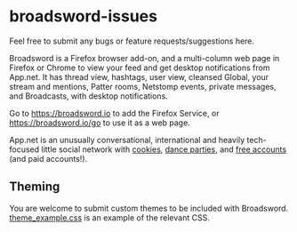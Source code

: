 # broadsword-issues

Feel free to submit any bugs or feature requests/suggestions here.

Broadsword is a Firefox browser add-on, and a multi-column web page in Firefox or Chrome to view your feed and get desktop notifications from App.net. It has thread view, hashtags, user view, cleansed Global, your stream and mentions, Patter rooms, Netstomp events, private messages, and Broadcasts, with desktop notifications.

Go to https://broadsword.io to add the Firefox Service, or https://broadsword.io/go to use it as a web page.

App.net is an unusually conversational, international and heavily tech-focused little social network with [cookies](http://appdotnetwiki.net/w/index.php?title=Cookie_Club), [dance parties](http://mndp.tv/), and [free accounts](https://join.app.net/) (and paid accounts!).


## Theming

You are welcome to submit custom themes to be included with Broadsword. [theme_example.css](https://github.com/33mhz/broadsword-issues/blob/master/theme_example.css) is an example of the relevant CSS.
